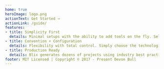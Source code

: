 ```yaml
---
home: true
heroImage: logo.png
actionText: Get Started →
actionLink: /guide/
features:
- title: Simplicity First
  details: Minimal setups with the ability to add tools on the fly. Select what you need and automate common actions with powerful generator scripts.
- title: Convention + Configuration
  details: Flexibility with total control. Simply choose the technologies you want and we configure it for you to be successful. 
- title: Production Ready
  details: Blix generates dozens of projects using industry best practices and is ready for production with no fuss.
footer: MIT Licensed | Copyright © 2017 - Present Devon Bull
---
```

